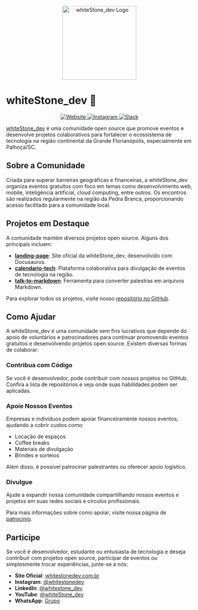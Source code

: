 

<p align="center">
    <p align="center">
        <img src="https://github.com/whitestonedev.png" alt="whiteStone_dev Logo" width="200"/>
    </p>
    
</p>

# whiteStone_dev 🚀


<p align="center">
    <a href="https://whitestonedev.com.br">
        <img src="https://img.shields.io/badge/Website-Visit%20our%20site-blue" alt="Website">
    </a>
    <a href="https://www.instagram.com/whitestonedev">
        <img src="https://img.shields.io/badge/Instagram-Follow%20us%20on%20Instagram-E4405F" alt="Instagram">
    </a>
    <a href="https://whitestonedev.slack.com">
        <img src="https://img.shields.io/badge/Slack-Join%20our%20Slack-4A154B" alt="Slack">
    </a>
</p>


[whiteStone\_dev](https://whitestonedev.com.br) é uma comunidade open source que promove eventos e desenvolve projetos colaborativos para fortalecer o ecossistema de tecnologia na região continental da Grande Florianópolis, especialmente em Palhoça/SC.

## Sobre a Comunidade

Criada para superar barreiras geográficas e financeiras, a whiteStone\_dev organiza eventos gratuitos com foco em temas como desenvolvimento web, mobile, inteligência artificial, cloud computing, entre outros. Os encontros são realizados regularmente na região da Pedra Branca, proporcionando acesso facilitado para a comunidade local.

## Projetos em Destaque

A comunidade mantém diversos projetos open source. Alguns dos principais incluem:

* **[landing-page](https://github.com/whitestonedev/landing-page)**: Site oficial da whiteStone\_dev, desenvolvido com Docusaurus.
* **[calendario-tech](https://github.com/whitestonedev/calendario-tech)**: Plataforma colaborativa para divulgação de eventos de tecnologia na região.
* **[talk-to-markdown](https://github.com/whitestonedev/talk-to-markdown)**: Ferramenta para converter palestras em arquivos Markdown.

Para explorar todos os projetos, visite nosso [repositório no GitHub](https://github.com/orgs/whitestonedev/repositories).

## Como Ajudar

A whiteStone\_dev é uma comunidade sem fins lucrativos que depende do apoio de voluntários e patrocinadores para continuar promovendo eventos gratuitos e desenvolvendo projetos open source. Existem diversas formas de colaborar:

### Contribua com Código

Se você é desenvolvedor, pode contribuir com nossos projetos no GitHub. Confira a lista de repositórios e veja onde suas habilidades podem ser aplicadas.

### Apoie Nossos Eventos

Empresas e indivíduos podem apoiar financeiramente nossos eventos, ajudando a cobrir custos como:

* Locação de espaços
* Coffee breaks
* Materiais de divulgação
* Brindes e sorteios

Além disso, é possível patrocinar palestrantes ou oferecer apoio logístico.

### Divulgue

Ajude a expandir nossa comunidade compartilhando nossos eventos e projetos em suas redes sociais e círculos profissionais.

Para mais informações sobre como apoiar, visite nossa página de [patrocínio](https://whitestonedev.com.br/eventos/sobre/patrocinio).

## Participe

Se você é desenvolvedor, estudante ou entusiasta de tecnologia e deseja contribuir com projetos open source, participar de eventos ou simplesmente trocar experiências, junte-se a nós:

* **Site Oficial**: [whitestonedev.com.br](https://whitestonedev.com.br)
* **Instagram**: [@whitestonedev](https://www.instagram.com/whitestonedev)
* **LinkedIn**: [@whitestone\_dev](https://www.linkedin.com/company/whitestone-dev)
* **YouTube**: [@whiteStone\_dev](https://www.youtube.com/@whiteStone_dev)
* **WhatsApp**: [Grupo](https://chat.whatsapp.com/LiB7z1n1Ahe3Ts0YD5uPoe)
